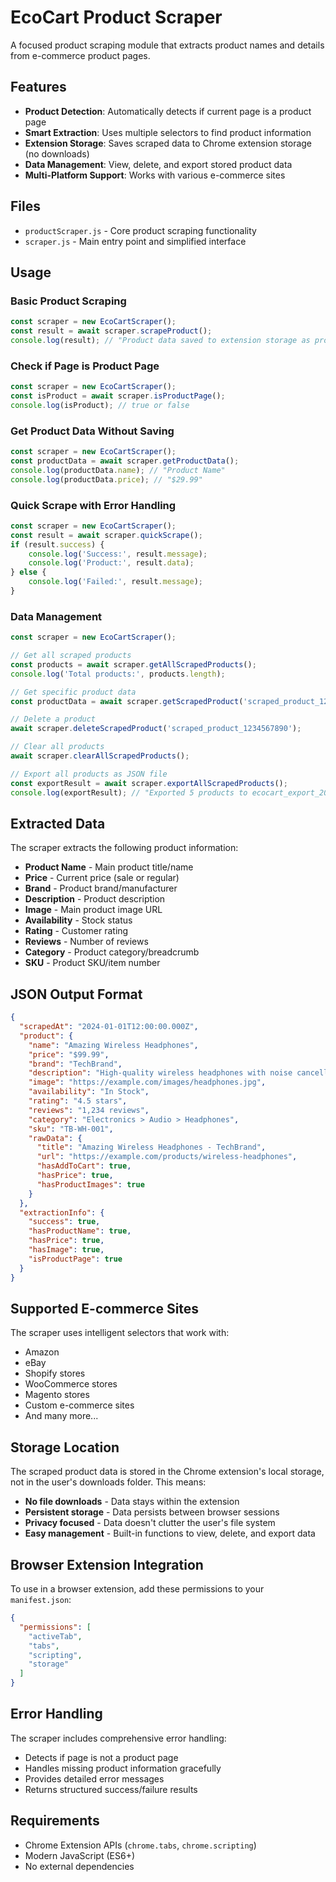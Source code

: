 # EcoCart Product Scraper

A focused product scraping module that extracts product names and details from e-commerce product pages.

## Features

- **Product Detection**: Automatically detects if current page is a product page
- **Smart Extraction**: Uses multiple selectors to find product information
- **Extension Storage**: Saves scraped data to Chrome extension storage (no downloads)
- **Data Management**: View, delete, and export stored product data
- **Multi-Platform Support**: Works with various e-commerce sites

## Files

- `productScraper.js` - Core product scraping functionality
- `scraper.js` - Main entry point and simplified interface

## Usage

### Basic Product Scraping

```javascript
const scraper = new EcoCartScraper();
const result = await scraper.scrapeProduct();
console.log(result); // "Product data saved to extension storage as product_example.com_Amazing_Product_2024-01-01T12-00-00-000Z.json"
```

### Check if Page is Product Page

```javascript
const scraper = new EcoCartScraper();
const isProduct = await scraper.isProductPage();
console.log(isProduct); // true or false
```

### Get Product Data Without Saving

```javascript
const scraper = new EcoCartScraper();
const productData = await scraper.getProductData();
console.log(productData.name); // "Product Name"
console.log(productData.price); // "$29.99"
```

### Quick Scrape with Error Handling

```javascript
const scraper = new EcoCartScraper();
const result = await scraper.quickScrape();
if (result.success) {
    console.log('Success:', result.message);
    console.log('Product:', result.data);
} else {
    console.log('Failed:', result.message);
}
```

### Data Management

```javascript
const scraper = new EcoCartScraper();

// Get all scraped products
const products = await scraper.getAllScrapedProducts();
console.log('Total products:', products.length);

// Get specific product data
const productData = await scraper.getScrapedProduct('scraped_product_1234567890');

// Delete a product
await scraper.deleteScrapedProduct('scraped_product_1234567890');

// Clear all products
await scraper.clearAllScrapedProducts();

// Export all products as JSON file
const exportResult = await scraper.exportAllScrapedProducts();
console.log(exportResult); // "Exported 5 products to ecocart_export_2024-01-01T12-00-00-000Z.json"
```

## Extracted Data

The scraper extracts the following product information:

- **Product Name** - Main product title/name
- **Price** - Current price (sale or regular)
- **Brand** - Product brand/manufacturer
- **Description** - Product description
- **Image** - Main product image URL
- **Availability** - Stock status
- **Rating** - Customer rating
- **Reviews** - Number of reviews
- **Category** - Product category/breadcrumb
- **SKU** - Product SKU/item number

## JSON Output Format

```json
{
  "scrapedAt": "2024-01-01T12:00:00.000Z",
  "product": {
    "name": "Amazing Wireless Headphones",
    "price": "$99.99",
    "brand": "TechBrand",
    "description": "High-quality wireless headphones with noise cancellation...",
    "image": "https://example.com/images/headphones.jpg",
    "availability": "In Stock",
    "rating": "4.5 stars",
    "reviews": "1,234 reviews",
    "category": "Electronics > Audio > Headphones",
    "sku": "TB-WH-001",
    "rawData": {
      "title": "Amazing Wireless Headphones - TechBrand",
      "url": "https://example.com/products/wireless-headphones",
      "hasAddToCart": true,
      "hasPrice": true,
      "hasProductImages": true
    }
  },
  "extractionInfo": {
    "success": true,
    "hasProductName": true,
    "hasPrice": true,
    "hasImage": true,
    "isProductPage": true
  }
}
```

## Supported E-commerce Sites

The scraper uses intelligent selectors that work with:

- Amazon
- eBay
- Shopify stores
- WooCommerce stores
- Magento stores
- Custom e-commerce sites
- And many more...

## Storage Location

The scraped product data is stored in the Chrome extension's local storage, not in the user's downloads folder. This means:

- **No file downloads** - Data stays within the extension
- **Persistent storage** - Data persists between browser sessions
- **Privacy focused** - Data doesn't clutter the user's file system
- **Easy management** - Built-in functions to view, delete, and export data

## Browser Extension Integration

To use in a browser extension, add these permissions to your `manifest.json`:

```json
{
  "permissions": [
    "activeTab",
    "tabs",
    "scripting",
    "storage"
  ]
}
```

## Error Handling

The scraper includes comprehensive error handling:

- Detects if page is not a product page
- Handles missing product information gracefully
- Provides detailed error messages
- Returns structured success/failure results

## Requirements

- Chrome Extension APIs (`chrome.tabs`, `chrome.scripting`)
- Modern JavaScript (ES6+)
- No external dependencies
